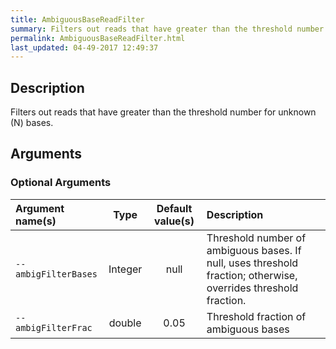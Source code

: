 ```yaml
---
title: AmbiguousBaseReadFilter
summary: Filters out reads that have greater than the threshold number of N bases
permalink: AmbiguousBaseReadFilter.html
last_updated: 04-49-2017 12:49:37
---
```


## Description

Filters out reads that have greater than the threshold number for unknown (N) bases.

## Arguments

### Optional Arguments

| Argument name(s) | Type | Default value(s) | Description |
| :--------------- | :--: | :--------------: | :------ |
| `--ambigFilterBases` | Integer | null | Threshold number of ambiguous bases. If null, uses threshold fraction; otherwise, overrides threshold fraction. |
| `--ambigFilterFrac` | double | 0.05 | Threshold fraction of ambiguous bases |


